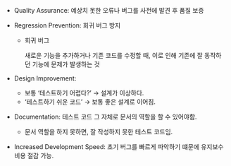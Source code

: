 - Quality Assurance: 예상치 못한 오류나 버그를 사전에 발견 후 품질 보증
- Regression Prevention: 회귀 버그 방지
    - 회귀 버그

      새로운 기능을 추가하거나 기존 코드를 수정할 때, 이로 인해 기존에 잘 동작하던 기능에 문제가 발생하는 것

- Design Improvement:
    - 보통 ‘테스트하기 어렵다?’ → 설계가 이상하다.
    - ‘테스트하기 쉬운 코드’ → 보통 좋은 설계로 이어짐.
- Documentation: 테스트 코드 그 자체로 문서의 역할을 할 수 있어야함.
    - 문서 역할을 하지 못하면, 잘 작성하지 못한 테스트 코드임.
- Increased Development Speed: 초기 버그를 빠르게 파악하기 떄문에 유지보수 비용 절감 가능.